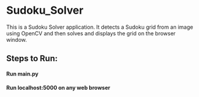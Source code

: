 # Sudoku_Solver
This is a Sudoku Solver application. It detects a Sudoku grid from an image using OpenCV and then solves and displays the grid on the browser window.

## Steps to Run:

#### Run main.py

#### Run localhost:5000 on any web browser

